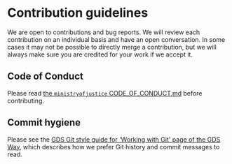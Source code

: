 # Contribution guidelines
We are open to contributions and bug reports. We will review each contribution on an individual basis and have an open conversation. In some cases it may not be possible to directly merge a contribution, but we will always make sure you are credited for your work if we accept it.

## Code of Conduct
Please read [the `ministryofjustice` CODE_OF_CONDUCT.md](https://github.com/ministryofjustice/.github/blob/main/CODE_OF_CONDUCT.md) before contributing.

## Commit hygiene

Please see the [GDS Git style guide for 'Working with Git' page of the GDS Way](https://gds-way.cloudapps.digital/standards/source-code/working-with-git.html#commit-messages), which describes how we prefer Git history and commit messages to read.
